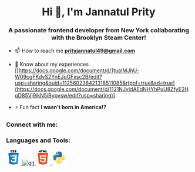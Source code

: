 <h1 align="center">Hi 👋, I'm Jannatul Prity</h1>
<h3 align="center">A passionate frontend developer from New York collaborating with the Brooklyn Steam Center!</h3>

- 📫 How to reach me **prityjannatul49@gmail.com**

- 📄 Know about my experiences [[https://docs.google.com/document/d/1tuaIMJhU-W09cgFKdyS2YnEJuGFxsc2B/edit?usp=sharing&ouid=112560238421318511085&rtpof=true&sd=true](https://docs.google.com/document/d/1121NJvIdAEdNHYhPuU8ZfyE2HqD85Vj9ikN5iBypvsw/edit?usp=sharing)]

- ⚡ Fun fact **I wasn't born in America!?**

<h3 align="left">Connect with me:</h3>
<p align="left">
</p>

<h3 align="left">Languages and Tools:</h3>
<p align="left"> <a href="https://www.w3schools.com/css/" target="_blank" rel="noreferrer"> <img src="https://raw.githubusercontent.com/devicons/devicon/master/icons/css3/css3-original-wordmark.svg" alt="css3" width="40" height="40"/> </a> <a href="https://git-scm.com/" target="_blank" rel="noreferrer"> <img src="https://www.vectorlogo.zone/logos/git-scm/git-scm-icon.svg" alt="git" width="40" height="40"/> </a> <a href="https://www.w3.org/html/" target="_blank" rel="noreferrer"> <img src="https://raw.githubusercontent.com/devicons/devicon/master/icons/html5/html5-original-wordmark.svg" alt="html5" width="40" height="40"/> </a> <a href="https://www.python.org" target="_blank" rel="noreferrer"> <img src="https://raw.githubusercontent.com/devicons/devicon/master/icons/python/python-original.svg" alt="python" width="40" height="40"/> </a> </p>
